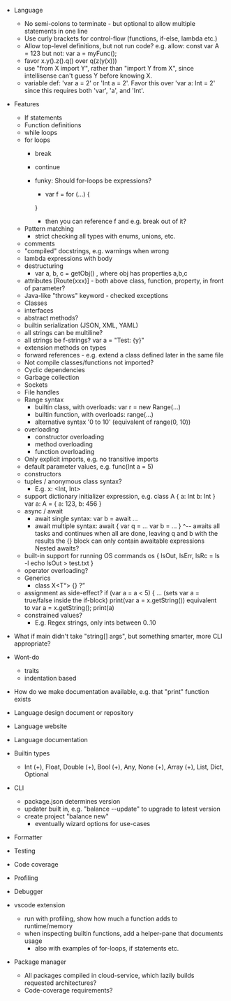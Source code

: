 - Language
    - No semi-colons to terminate - but optional to allow multiple statements in one line
    - Use curly brackets for control-flow (functions, if-else, lambda etc.)
    - Allow top-level definitions, but not run code?
        e.g. allow:
            const var A = 123
        but not:
            var a = myFunc();
    - favor x.y().z().q() over q(z(y(x)))
    - use "from X import Y", rather than "import Y from X", since intellisense can't guess Y before knowing X.
    - variable def: 'var a = 2' or 'Int a = 2'. Favor this over 'var a: Int = 2' since this requires both 'var', 'a', and 'Int'.
- Features
    + If statements
    + Function definitions
    + while loops
    + for loops
        - break
        - continue
        - funky: Should for-loops be expressions?
            - var f = for (...) {

            }
            - then you can reference f and e.g. break out of it?
    - Pattern matching
        - strict checking all types with enums, unions, etc.
    + comments
    - "compiled" docstrings, e.g. warnings when wrong
    + lambda expressions with body
    - destructuring
        - var a, b, c  = getObj() , where obj has properties a,b,c
    - attributes [Route(xxx)] - both above class, function, property, in front of parameter?
    - Java-like "throws" keyword - checked exceptions
    + Classes
    + interfaces
    - abstract methods?
    - builtin serialization (JSON, XML, YAML)
    + all strings can be multiline?
    - all strings be f-strings?  var a = "Test: {y}"
    - extension methods on types
    + forward references - e.g. extend a class defined later in the same file
    - Not compile classes/functions not imported?
    + Cyclic dependencies
    - Garbage collection
    - Sockets
    + File handles
    + Range syntax
        + builtin class, with overloads: var r = new Range(...)
        + builtin function, with overloads: range(...)
        + alternative syntax '0 to 10' (equivalent of range(0, 10))
    - overloading
        + constructor overloading
        - method overloading
        + function overloading
    - Only explicit imports, e.g. no transitive imports
    - default parameter values, e.g. func(Int a = 5)
    + constructors
    - tuples / anonymous class syntax?
        - E.g. x: <Int, Int>
    + support dictionary initializer expression, e.g.
        class A {
            a: Int
            b: Int
        }
        var a: A = { a: 123, b: 456 }
    - async / await
        - await single syntax:
            var b = await ...
        - await multiple syntax:
            await {
                var q = ...
                var b = ...
            }
            ^-- awaits all tasks and continues when all are done, leaving q and b with the results
            the {} block can only contain awaitable expressions
            Nested awaits?
    - built-in support for running OS commands
        os {
            lsOut, lsErr, lsRc = ls -l
            echo lsOut > test.txt
        }
    - operator overloading?
    - Generics
        - class X<T<Q>> {} ?
    - assignment as side-effect?
        if (var a = a < 5) { ...            (sets var a = true/false inside the if-block)
        print(var a = x.getString())        equivalent to var a = x.getString(); print(a)
    - constrained values?
        - E.g. Regex strings, only ints between 0..10

- What if main didn't take "string[] args", but something smarter, more CLI appropriate?
- Wont-do
    - traits
    - indentation based
- How do we make documentation available, e.g. that "print" function exists
- Language design document or repository
- Language website
- Language documentation
- Builtin types
    - Int (+), Float, Double (+), Bool (+), Any, None (+), Array (+), List, Dict, Optional
- CLI
    - package.json determines version
    - updater built in, e.g. "balance --update" to upgrade to latest version
    - create project "balance new"
        - eventually wizard options for use-cases
- Formatter

- Testing

- Code coverage

- Profiling

- Debugger
- vscode extension
    - run with profiling, show how much a function adds to runtime/memory
    - when inspecting builtin functions, add a helper-pane that documents usage
        - also with examples of for-loops, if statements etc.

- Package manager
    - All packages compiled in cloud-service, which lazily builds requested architectures?
    - Code-coverage requirements?